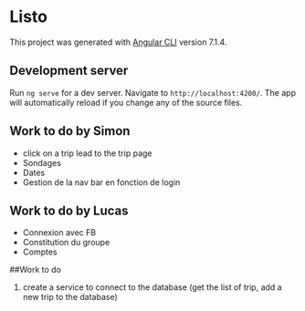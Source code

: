 
# Listo

This project was generated with [Angular CLI](https://github.com/angular/angular-cli) version 7.1.4.

## Development server

Run `ng serve` for a dev server. Navigate to `http://localhost:4200/`. The app will automatically reload if you change any of the source files.

## Work to do by Simon

- click on a trip lead to the trip page
- Sondages
- Dates
- Gestion de la nav bar en fonction de login 

## Work to do by Lucas 

- Connexion avec FB
- Constitution du groupe
- Comptes

##Work to do
1) create a service to connect to the database (get the list of trip, add a new trip to the database)

